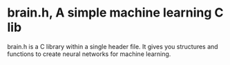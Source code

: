 # brain.h, A simple machine learning C lib
brain.h is a C library within a single header file.
It gives you structures and functions to create neural networks for machine learning.
